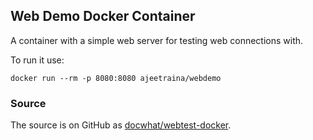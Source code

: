 Web Demo Docker Container
-------------------------

A container with a simple web server for testing web connections with.

To run it use:

    docker run --rm -p 8080:8080 ajeetraina/webdemo

### Source

The source is on GitHub as
[docwhat/webtest-docker](https://github.com/ajeetraina/webdemo).
